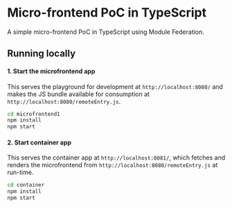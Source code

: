 # Micro-frontend PoC in TypeScript

A simple micro-frontend PoC in TypeScript using Module Federation.

## Running locally

#### 1. Start the microfrontend app

This serves the playground for development at `http://localhost:8080/` and makes the JS bundle available for consumption at `http://localhost:8080/remoteEntry.js`.

```sh
cd microfrontend1
npm install
npm start
```

#### 2. Start container app

This serves the container app at `http://localhost:8081/`, which fetches and renders the microfrontend from `http://localhost:8080/remoteEntry.js` at run-time.

```sh
cd container
npm install
npm start
```
